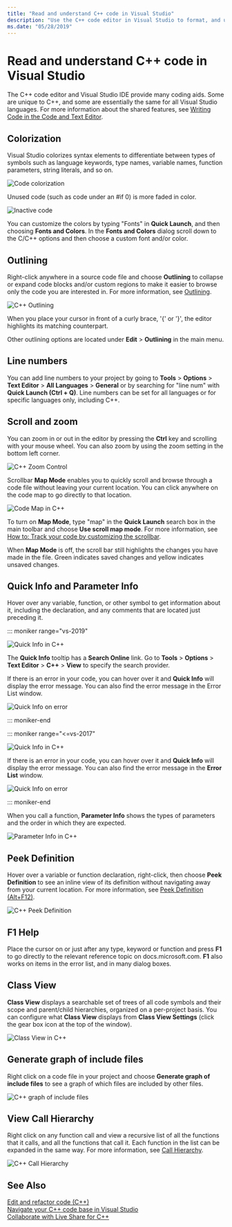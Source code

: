 ```yaml
---
title: "Read and understand C++ code in Visual Studio"
description: "Use the C++ code editor in Visual Studio to format, and understand your code."
ms.date: "05/28/2019"
---
```

# Read and understand C++ code in Visual Studio

The C++ code editor and Visual Studio IDE provide many coding aids. Some are unique to C++, and some are essentially the same for all Visual Studio languages. For more information about the shared features, see [Writing Code in the Code and Text Editor](/visualstudio/ide/writing-code-in-the-code-and-text-editor).  

## Colorization

Visual Studio colorizes syntax elements to differentiate between types of symbols such as language keywords, type names, variable names, function parameters, string literals, and so on.

![Code colorization](../ide/media/code-outline-colorization.png "C++ colorization")

Unused code (such as code under an #if 0) is more faded in color.

![Inactive code](../ide/media/inactive-code-cpp.png "C++ inactive code")

You can customize the colors by typing "Fonts" in **Quick Launch**, and then choosing **Fonts and Colors**. In the **Fonts and Colors** dialog scroll down to the C/C++ options and then choose a custom font and/or color.

## Outlining

Right-click anywhere in a source code file and choose **Outlining** to collapse or expand code blocks and/or custom regions to make it easier to browse only the code you are interested in. For more information, see [Outlining](/visualstudio/ide/outlining).

![C&#43;&#43; Outlining](../ide/media/vs2015_cpp_outlining.png "Outlining")

When you place your cursor in front of a curly brace, '{' or '}', the editor highlights its matching counterpart.

Other outlining options are located under **Edit** > **Outlining** in the main menu.

## Line numbers

You can add line numbers to your project by going to **Tools** > **Options** > **Text Editor** > **All Languages** > **General** or by searching for "line num" with **Quick Launch (Ctrl + Q)**. Line numbers can be set for all languages or for specific languages only, including C++.

## Scroll and zoom

You can zoom in or out in the editor by pressing the **Ctrl** key and scrolling with your mouse wheel. You can also zoom by using the zoom setting in the bottom left corner.

![C&#43;&#43; Zoom Control](../ide/media/zoom-control.png "Zoom control")

Scrollbar **Map Mode** enables you to quickly scroll and browse through a code file without leaving your current location. You can click anywhere on the code map to go directly to that location.

![Code Map in C&#43;&#43;](../ide/media/vs2015-cpp-code-map.png "Code Map")

To turn on **Map Mode**, type "map" in the **Quick Launch** search box in the main toolbar and choose **Use scroll map mode**. For more information, see [How to: Track your code by customizing the scrollbar](/visualstudio/ide/how-to-track-your-code-by-customizing-the-scrollbar).

When **Map Mode** is off, the scroll bar still highlights the changes you have made in the file. Green indicates saved changes and yellow indicates unsaved changes.

## Quick Info and Parameter Info

Hover over any variable, function, or other symbol to get information about it, including the declaration, and any comments that are located just preceding it.

::: moniker range="vs-2019"

![Quick Info in C&#43;&#43;](../ide/media/quick-info-vs2019.png "Quick Info")

The **Quick Info** tooltip has a **Search Online** link. Go to **Tools** > **Options** > **Text Editor** > **C++** > **View** to specify the search provider.

If there is an error in your code, you can hover over it and **Quick Info** will display the error message. You can also find the error message in the Error List window.

![Quick Info on error](../ide/media/quickinfo-on-error.png "Quick Info on error")

::: moniker-end

::: moniker range="<=vs-2017"

![Quick Info in C&#43;&#43;](../ide/media/quick-info.png "Quick Info")

If there is an error in your code, you can hover over it and **Quick Info** will display the error message. You can also find the error message in the **Error List** window.

![Quick Info on error](../ide/media/quickinfo-on-error.png "Quick Info on error")

::: moniker-end

When you call a function, **Parameter Info** shows the types of parameters and the order in which they are expected.

![Parameter Info in C&#43;&#43;](../ide/media/parameter-info.png "Parameter Info")

## Peek Definition

Hover over a variable or function declaration, right-click, then choose **Peek Definition** to see an inline view of its definition without navigating away from your current location. For more information, see [Peek Definition (Alt+F12)](/visualstudio/ide/how-to-view-and-edit-code-by-using-peek-definition-alt-plus-f12).

![C&#43;&#43; Peek Definition](../ide/media/vs2015_cpp_peek_definition.png "vs2015_cpp_peek_definition")

## F1 Help

Place the cursor on or just after any type, keyword or function and press **F1** to go directly to the relevant reference topic on docs.microsoft.com. **F1** also works on items in the error list, and in many dialog boxes.

## Class View

**Class View** displays a searchable set of trees of all code symbols and their scope and parent/child hierarchies, organized on a per-project basis. You can configure what **Class View** displays from **Class View Settings** (click the gear box icon at the top of the window).

![Class View in C&#43;&#43;](../ide/media/class-view.png "Class View")

## Generate graph of include files

Right click on a code file in your project and choose **Generate graph of include files** to see a graph of which files are included by other files.

![C&#43;&#43; graph of include files](../ide/media/vs2015_cpp_include_graph.png "vs2015_cpp_include_graph")

## View Call Hierarchy

Right click on any function call and view a recursive list of all the functions that it calls, and all the functions that call it. Each function in the list can be expanded in the same way. For more information, see [Call Hierarchy](/visualstudio/ide/reference/call-hierarchy).

![C&#43;&#43; Call Hierarchy](../ide/media/vs2015_cpp_call_hierarchy.png "vs2015_cpp_call_hierarchy")

## See Also

[Edit and refactor code (C++)](writing-and-refactoring-code-cpp.md)</br>
[Navigate your C++ code base in Visual Studio](navigate-code-cpp.md)</br>
[Collaborate with Live Share for C++](live-share-cpp.md)
